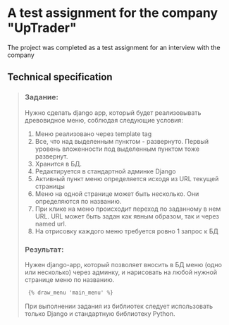 # A test assignment for the company "UpTrader" 
The project was completed as a test assignment for an interview with the company

## Technical specification
> ### Задание:
> Нужно сделать django app, который будет реализовывать древовидное меню, соблюдая следующие условия:
> 1. Меню реализовано через template tag
> 2. Все, что над выделенным пунктом - развернуто. Первый уровень вложенности под выделенным пунктом тоже развернут.
> 3. Хранится в БД.
> 4. Редактируется в стандартной админке Django
> 5. Активный пункт меню определяется исходя из URL текущей страницы
> 6. Меню на одной странице может быть несколько. Они определяются по названию.
> 7. При клике на меню происходит переход по заданному в нем URL. URL может быть задан как явным образом, так и через named url.
> 8. На отрисовку каждого меню требуется ровно 1 запрос к БД
> 
> ### Результат:
> Нужен django-app, который позволяет вносить в БД меню (одно или несколько) через админку, и нарисовать на любой нужной странице меню по названию.
> ```html
>  {% draw_menu 'main_menu' %}
> ```
> При выполнении задания из библиотек следует использовать только Django и стандартную библиотеку Python.

